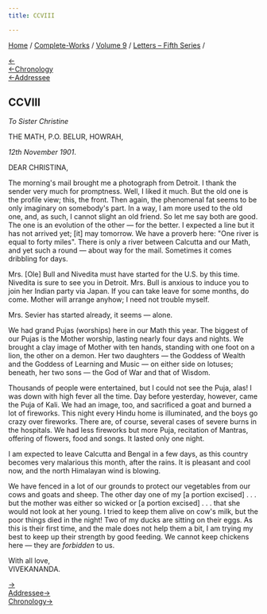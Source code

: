 ```yaml
---
title: CCVIII

---
```

<div>

[Home](../../../index.htm) / [Complete-Works](../../complete_works.htm)
/ [Volume 9](../volume_9_contents.htm) / [Letters – Fifth
Series](letters_fifth_series_contents.htm) /

[←](207_margo.htm)  
[←Chronology](207_margo.htm)  
[←Addressee](206_christina.htm)

## CCVIII

*To Sister Christine*

THE MATH, P.O. BELUR, HOWRAH,

*12th November 1901*.

DEAR CHRISTINA,

The morning's mail brought me a photograph from Detroit. I thank the
sender very much for promptness. Well, I liked it much. But the old one
is the profile view; this, the front. Then again, the phenomenal fat
seems to be only imaginary on somebody's part. In a way, I am more used
to the old one, and, as such, I cannot slight an old friend. So let me
say both are good. The one is an evolution of the other — for the
better. I expected a line but it has not arrived yet; \[it\] may
tomorrow. We have a proverb here: "One river is equal to forty miles".
There is only a river between Calcutta and our Math, and yet such a
round — about way for the mail. Sometimes it comes dribbling for days.

Mrs. \[Ole\] Bull and Nivedita must have started for the U.S. by this
time. Nivedita is sure to see you in Detroit. Mrs. Bull is anxious to
induce you to join her Indian party via Japan. If you can take leave for
some months, do come. Mother will arrange anyhow; I need not trouble
myself.

Mrs. Sevier has started already, it seems — alone.

We had grand Pujas (worships) here in our Math this year. The biggest of
our Pujas is the Mother worship, lasting nearly four days and nights. We
brought a clay image of Mother with ten hands, standing with one foot on
a lion, the other on a demon. Her two daughters — the Goddess of Wealth
and the Goddess of Learning and Music — on either side on lotuses;
beneath, her two sons — the God of War and that of Wisdom.

Thousands of people were entertained, but I could not see the Puja,
alas! I was down with high fever all the time. Day before yesterday,
however, came the Puja of Kali. We had an image, too, and sacrificed a
goat and burned a lot of fireworks. This night every Hindu home is
illuminated, and the boys go crazy over fireworks. There are, of course,
several cases of severe burns in the hospitals. We had less fireworks
but more Puja, recitation of Mantras, offering of flowers, food and
songs. It lasted only one night.

I am expected to leave Calcutta and Bengal in a few days, as this
country becomes very malarious this month, after the rains. It is
pleasant and cool now, and the north Himalayan wind is blowing.

We have fenced in a lot of our grounds to protect our vegetables from
our cows and goats and sheep. The other day one of my \[a portion
excised\] . . . but the mother was either so wicked or \[a portion
excised\] . . . that she would not look at her young. I tried to keep
them alive on cow's milk, but the poor things died in the night! Two of
my ducks are sitting on their eggs. As this is their first time, and the
male does not help them a bit, I am trying my best to keep up their
strength by good feeding. We cannot keep chickens here — they are
*forbidden* to us.

With all love,  
VIVEKANANDA.

[→](209_christine.htm)  
[Addressee→](209_christine.htm)  
[Chronology→](209_christine.htm)

</div>

